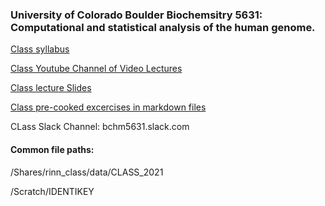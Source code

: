 ### University of Colorado Boulder Biochemsitry 5631: Computational and statistical analysis of the human genome.

[Class syllabus](https://github.com/boulderrinnlab/CLASS_2021/wiki/Syllabus)

[Class Youtube Channel of Video Lectures](https://www.youtube.com/playlist?list=PLK_W6cepCrQ0a-7OPdDGYrC_HvoFDnkvf)

[Class lecture Slides](https://www.lncrna.io/bchm-5631-lectures-info)

[Class pre-cooked excercises in markdown files](https://github.com/boulderrinnlab/CLASS_2021)

CLass Slack Channel: bchm5631.slack.com


#### Common file paths:
/Shares/rinn_class/data/CLASS_2021

/Scratch/IDENTIKEY

